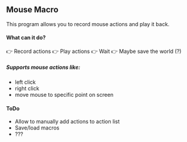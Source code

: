 ## Mouse Macro
This program allows you to record mouse actions and play it back.

#### What can it do?
👉 Record actions
👉 Play actions
👉 Wait
👉 Maybe save the world (?)

##### Supports mouse actions like:
- left click
- right click
- move mouse to specific point on screen

#### ToDo

- Allow to manually add actions to action list
- Save/load macros
- ???
